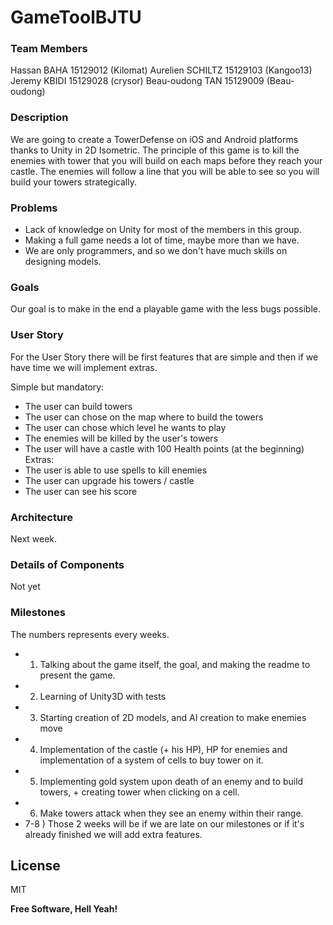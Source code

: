 # GameToolBJTU

### Team Members
Hassan BAHA 15129012 (Kilomat)
Aurelien SCHILTZ 15129103 (Kangoo13)
Jeremy KBIDI 15129028 (crysor)
Beau-oudong TAN 15129009 (Beau-oudong)

### Description

We are going to create a TowerDefense on iOS and Android platforms thanks to Unity in 2D Isometric.
The principle of this game is to kill the enemies with tower that you will build on each maps before they reach your castle. The enemies will follow a line that you will be able to see so you will build your towers strategically.

### Problems
 - Lack of knowledge on Unity for most of the members in this group.
 - Making a full game needs a lot of time, maybe more than we have.
 - We are only programmers, and so we don't have much skills on designing models.

### Goals

Our goal is to make in the end a playable game with the less bugs possible.

### User Story

For the User Story there will be first features that are simple and then if we have time we will implement extras.

Simple but mandatory:
- The user can build towers
- The user can chose on the map where to build the towers
- The user can chose which level he wants to play
- The enemies will be killed by the user's towers
- The user will have a castle with 100 Health points (at the beginning)
Extras:
- The user is able to use spells to kill enemies
- The user can upgrade his towers / castle
- The user can see his score

### Architecture

Next week.

### Details of Components

Not yet

### Milestones

The numbers represents every weeks.
- 1) Talking about the game itself, the goal, and making the readme to present the game.
- 2) Learning of Unity3D with tests
- 3) Starting creation of 2D models, and AI creation to make enemies move
- 4) Implementation of the castle (+ his HP), HP for enemies and implementation of a system of cells to buy tower on it.
- 5) Implementing gold system upon death of an enemy and to build towers, + creating tower when clicking on a cell.
- 6) Make towers attack when they see an enemy within their range.
- 7-8 ) Those 2 weeks will be if we are late on our milestones or if it's already finished we will add extra features.

License
----

MIT


**Free Software, Hell Yeah!**
